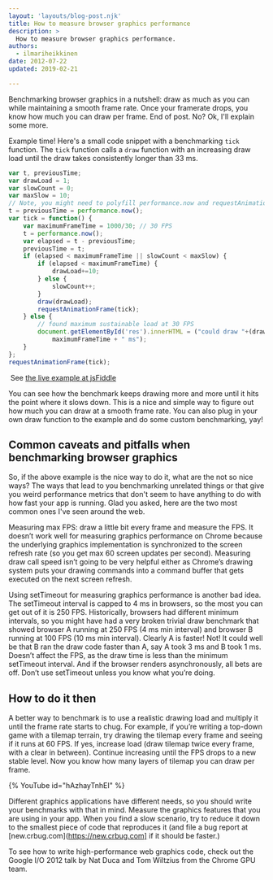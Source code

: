 ```yaml
---
layout: 'layouts/blog-post.njk'
title: How to measure browser graphics performance
description: >
  How to measure browser graphics performance.
authors:
  - ilmariheikkinen
date: 2012-07-22
updated: 2019-02-21

---
```


Benchmarking browser graphics in a nutshell: draw as much as you can while maintaining a smooth frame rate. Once your framerate drops, you know how much you can draw per frame. End of post. No? Ok, I'll explain some more.

Example time! Here's a small code snippet with a benchmarking `tick` function. The `tick` function calls a `draw` function with an increasing draw load until the draw takes consistently longer than 33 ms.

```js
var t, previousTime;
var drawLoad = 1;
var slowCount = 0;
var maxSlow = 10;
// Note, you might need to polyfill performance.now and requestAnimationFrame
t = previousTime = performance.now();
var tick = function() {
    var maximumFrameTime = 1000/30; // 30 FPS
    t = performance.now();
    var elapsed = t - previousTime;
    previousTime = t;
    if (elapsed < maximumFrameTime || slowCount < maxSlow) {
        if (elapsed < maximumFrameTime) {
            drawLoad+=10;
        } else {
            slowCount++;
        }
        draw(drawLoad);
        requestAnimationFrame(tick);
    } else {
        // found maximum sustainable load at 30 FPS
        document.getElementById('res').innerHTML = ("could draw "+(drawLoad)+" in " +
            maximumFrameTime + " ms");
    }
};
requestAnimationFrame(tick);
```

​
See [the live example at jsFiddle](http://jsfiddle.net/tbhZs/)

You can see how the benchmark keeps drawing more and more until it hits the point where it slows down. This is a nice and simple way to figure out how much you can draw at a smooth frame rate. You can also plug in your own draw function to the example and do some custom benchmarking, yay!

## Common caveats and pitfalls when benchmarking browser graphics

So, if the above example is the nice way to do it, what are the not so nice ways? The ways that lead to you benchmarking unrelated things or that give you weird performance metrics that don't seem to have anything to do with how fast your app is running. Glad you asked, here are the two most common ones I've seen around the web.

Measuring max FPS: draw a little bit every frame and measure the FPS. It doesn’t work well for measuring graphics performance on Chrome because the underlying graphics implementation is synchronized to the screen refresh rate (so you get max 60 screen updates per second). Measuring draw call speed isn’t going to be very helpful either as Chrome’s drawing system puts your drawing commands into a command buffer that gets executed on the next screen refresh.

Using setTimeout for measuring graphics performance is another bad idea. The setTimeout interval is capped to 4 ms in browsers, so the most you can get out of it is 250 FPS. Historically, browsers had different minimum intervals, so you might have had a very broken trivial draw benchmark that showed browser A running at 250 FPS (4 ms min interval) and browser B running at 100 FPS (10 ms min interval). Clearly A is faster! Not! It could well be that B ran the draw code faster than A, say A took 3 ms and B took 1 ms. Doesn’t affect the FPS, as the draw time is less than the minimum setTimeout interval. And if the browser renders asynchronously, all bets are off. Don’t use setTimeout unless you know what you’re doing.

## How to do it then

A better way to benchmark is to use a realistic drawing load and multiply it until the frame rate starts to chug. For example, if you’re writing a top-down game with a tilemap terrain, try drawing the tilemap every frame and seeing if it runs at 60 FPS. If yes, increase load (draw tilemap twice every frame, with a clear in between). Continue increasing until the FPS drops to a new stable level. Now you know how many layers of tilemap you can draw per frame.

{% YouTube id="hAzhayTnhEI" %}


Different graphics applications have different needs, so you should write your benchmarks with that in mind. Measure the graphics features that you are using in your app. When you find a slow scenario, try to reduce it down to the smallest piece of code that reproduces it (and file a bug report at [new.crbug.com](https://new.crbug.com] if it should be faster.)

To see how to write high-performance web graphics code, check out the Google I/O 2012 talk by Nat Duca and Tom Wiltzius from the Chrome GPU team.




